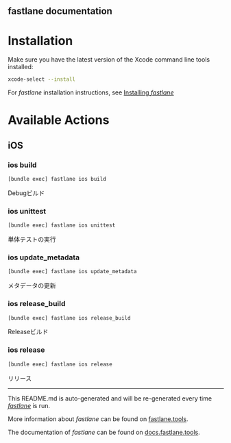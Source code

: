 fastlane documentation
----

# Installation

Make sure you have the latest version of the Xcode command line tools installed:

```sh
xcode-select --install
```

For _fastlane_ installation instructions, see [Installing _fastlane_](https://docs.fastlane.tools/#installing-fastlane)

# Available Actions

## iOS

### ios build

```sh
[bundle exec] fastlane ios build
```

Debugビルド

### ios unittest

```sh
[bundle exec] fastlane ios unittest
```

単体テストの実行

### ios update_metadata

```sh
[bundle exec] fastlane ios update_metadata
```

メタデータの更新

### ios release_build

```sh
[bundle exec] fastlane ios release_build
```

Releaseビルド

### ios release

```sh
[bundle exec] fastlane ios release
```

リリース

----

This README.md is auto-generated and will be re-generated every time [_fastlane_](https://fastlane.tools) is run.

More information about _fastlane_ can be found on [fastlane.tools](https://fastlane.tools).

The documentation of _fastlane_ can be found on [docs.fastlane.tools](https://docs.fastlane.tools).
